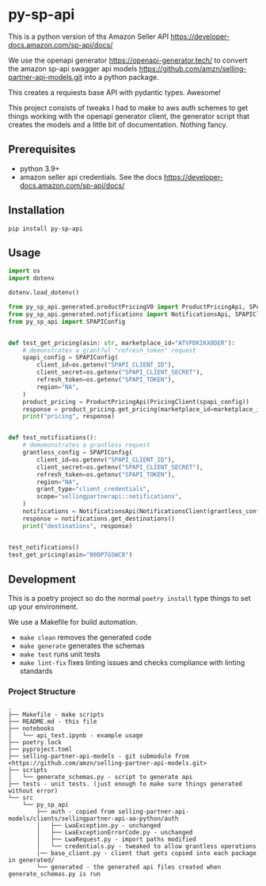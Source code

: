 # py-sp-api

This is a python version of ths Amazon Seller API
<https://developer-docs.amazon.com/sp-api/docs/>

We use the openapi generator <https://openapi-generator.tech/> to convert the amazon sp-api
swagger api models <https://github.com/amzn/selling-partner-api-models.git> into a python package.

This creates a requiests base API with pydantic types. Awesome!

This project consists of tweaks I had to make to aws auth schemes to get things working
with the openapi generator client, the generator script that creates the models and a
little bit of documentation. Nothing fancy.

## Prerequisites

- python 3.9+
- amazon seller api credentials. See the docs <https://developer-docs.amazon.com/sp-api/docs/>

## Installation

`pip install py-sp-api`

## Usage

```python
import os
import dotenv

dotenv.load_dotenv()

from py_sp_api.generated.productPricingV0 import ProductPricingApi, SPAPIClient as PricingClient
from py_sp_api.generated.notifications import NotificationsApi, SPAPIClient as NotificationsClient
from py_sp_api import SPAPIConfig


def test_get_pricing(asin: str, marketplace_id="ATVPDKIKX0DER"):
    # demonstrates a grantful "refresh_token" request
    spapi_config = SPAPIConfig(
        client_id=os.getenv("SPAPI_CLIENT_ID"),
        client_secret=os.getenv("SPAPI_CLIENT_SECRET"),
        refresh_token=os.getenv("SPAPI_TOKEN"),
        region="NA",
    )
    product_pricing = ProductPricingApi(PricingClient(spapi_config))
    response = product_pricing.get_pricing(marketplace_id=marketplace_id, item_type="Asin", asins=[asin])
    print("pricing", response)


def test_notifications():
    # demomonstrates a grantless request
    grantless_config = SPAPIConfig(
        client_id=os.getenv("SPAPI_CLIENT_ID"),
        client_secret=os.getenv("SPAPI_CLIENT_SECRET"),
        refresh_token=os.getenv("SPAPI_TOKEN"),
        region="NA",
        grant_type="client_credentials",
        scope="sellingpartnerapi::notifications",
    )
    notifications = NotificationsApi(NotificationsClient(grantless_config))
    response = notifications.get_destinations()
    print("destinations", response)


test_notifications()
test_get_pricing(asin="B0DP7GSWC8")
```

## Development

This is a poetry project so do the normal `poetry install` type things to set up your environment. 

We use a Makefile for build automation.

- `make clean` removes the generated code
- `make generate` generates the schemas
- `make test` runs unit tests
- `make lint-fix` fixes linting issues and checks compliance with linting standards

### Project Structure

```text
.
├── Makefile - make scripts
├── README.md - this file
├── notebooks
│   └── api_test.ipynb - example usage
├── poetry.lock
├── pyproject.toml
├── selling-partner-api-models - git submodule from <https://github.com/amzn/selling-partner-api-models.git>
├── scripts
│   └── generate_schemas.py - script to generate api
├── tests - unit tests. (just enough to make sure things generated without error)
└── src
    └── py_sp_api
        ├── auth - copied from selling-partner-api-models/clients/sellingpartner-api-aa-python/auth
        │   ├── LwaException.py - unchanged
        │   ├── LwaExceptionErrorCode.py - unchanged
        │   ├── LwaRequest.py - import paths modified
        │   └── credentials.py - tweaked to allow grantless operations
        |── base_client.py - client that gets copied into each package in generated/
        └── generated - the generated api files created when generate_schemas.py is run
```
